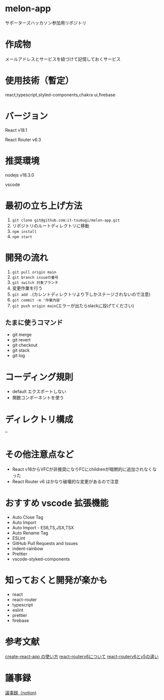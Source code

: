 # melon-app

サポーターズハッカソン参加用リポジトリ

# 作成物

メールアドレスとサービスを紐づけて記憶しておくサービス

# 使用技術（暫定）

react,typescript,styled-components,chakra ui,firebase

# バージョン

React v18.1

React Router v6.3


# 推奨環境

nodejs v18.3.0

vscode

# 最初の立ち上げ方法

1. `git clone git@github.com:it-tsumugi/melon-app.git`
2. リポジトリのルートディレクトリに移動 
3. `npm install`
4. `npm start` 

# 開発の流れ

1. `git pull origin main`
2. `git branch issueの番号`
3. `git switch 対象ブランチ`
4. 変更作業を行う
5. `git add .`(カレントディレクトリより下しかステージされないので注意)
6. `git commit -m '作業内容'`
7. `git push origin main`(エラーが出たらslackに投げてください)

## たまに使うコマンド
- git merge
- git revert
- git checkout
- git stack
- git log

# コーディング規則

- default エクスポートしない
- 関数コンポーネントを使う

# ディレクトリ構成
''

# その他注意点など

- React v18からVFCが非推奨になりFCにchildrenが暗黙的に追加されなくなった
- React Router v6 はかなり破壊的な変更があるので注意

# おすすめ vscode 拡張機能

- Auto Close Tag
- Auto Import
- Auto Import - ES6,TS,JSX,TSX
- Auto Rename Tag
- ESLint
- GitHub Pull Requests and Issues
- indent-rainbow
- Prettier
- vscode-styked-components

# 知っておくと開発が楽かも

- react
- react-router
- typescript
- eslint
- prettier
- firebase

# 参考文献

[create-react-app の使い方](https://qiita.com/sanogemaru/items/05c2e9381d6ba2d9fccf)
[react-routerv6について](https://zenn.dev/khale/articles/react-router-update-v6)
[react-routerv6とv5の違い](https://dev.classmethod.jp/articles/react-router-5to6/)

# 議事録
[議事録（notion)](https://verbena-puck-0c7.notion.site/eb6ab653ac9b43f8aecd48c534dd0402)
